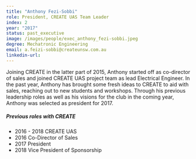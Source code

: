 ```yaml
---
title: "Anthony Fezi-Sobbi"
role: President, CREATE UAS Team Leader
index: 2
year: "2017"
status: past_executive
image: /images/people/exec_anthony_fezi-sobbi.jpeg
degree: Mechatronic Engineering
email: a.feizi-sobbi@createunsw.com.au
linkedin-url:
---
```

Joining CREATE in the latter part of 2015, Anthony started off as co-director of sales and joined CREATE UAS project team as lead Electrical Engineer. In the past year, Anthony has brought some fresh ideas to CREATE to aid with sales, reaching out to new students and workshops. Through his previous leadership roles as well as his visions for the club in the coming year, Anthony was selected as president for 2017.

##### Previous roles with CREATE

- 2016 - 2018 CREATE UAS
- 2016 Co-Director of Sales
- 2017 President
- 2018 Vice President of Sponsorship


